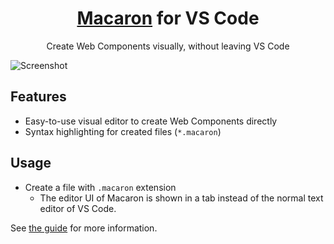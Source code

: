 <h1 align="center"> <a href="https://macaron-elements.com">Macaron</a> for VS Code </h1>

<p align="center">Create Web Components visually, without leaving VS Code</p>

![Screenshot](https://macaron-elements.com/vscode-screenshot.webp)

## Features

- Easy-to-use visual editor to create Web Components directly
- Syntax highlighting for created files (`*.macaron`)

## Usage

- Create a file with `.macaron` extension
  - The editor UI of Macaron is shown in a tab instead of the normal text editor of VS Code.

See [the guide](https://macaron-elements.com/guide/) for more information.
